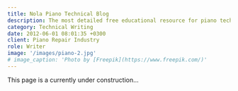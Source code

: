 ```yaml
---
title: Nola Piano Technical Blog
description: The most detailed free educational resource for piano technology and repair
category: Technical Writing
date: 2012-06-01 08:01:35 +0300
client: Piano Repair Industry
role: Writer
image: '/images/piano-2.jpg'
# image_caption: 'Photo by [Freepik](https://www.freepik.com/)'
---
```


This page is a currently under construction...
